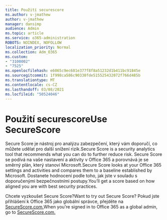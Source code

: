 ```yaml
---
title: Použití securescore
ms.author: v-jmathew
author: v-jmathew
manager: dansimp
audience: Admin
ms.topic: article
ms.service: o365-administration
ROBOTS: NOINDEX, NOFOLLOW
localization_priority: Normal
ms.collection: Adm_O365
ms.custom:
- "3100002"
- "7525"
ms.openlocfilehash: e6065c9ec681e377f8f8a51232d1b411bc91845e
ms.sourcegitcommit: 1f998ca586c90330fde515525432072f766d485b
ms.translationtype: MT
ms.contentlocale: cs-CZ
ms.lasthandoff: 03/08/2021
ms.locfileid: "50524046"
---
```

# <a name="use-securescore"></a><span data-ttu-id="17d46-102">Použití securescore</span><span class="sxs-lookup"><span data-stu-id="17d46-102">Use SecureScore</span></span>

<span data-ttu-id="17d46-103">Secure Score je nástroj pro analýzu zabezpečení, který vám doporučí, co můžete udělat pro další snížení rizik.</span><span class="sxs-lookup"><span data-stu-id="17d46-103">Secure Score is a security analytics tool that recommends what you can do to further reduce risk.</span></span> <span data-ttu-id="17d46-104">Secure Score se podívá na vaše nastavení a aktivity v Office 365 a porovnává je se směrný plán, který stanoví Microsoft.</span><span class="sxs-lookup"><span data-stu-id="17d46-104">Secure Score looks at your Office 365 settings and activities and compares them to a baseline established by Microsoft.</span></span> <span data-ttu-id="17d46-105">Dostanete hodnocení podle toho, jak jste v souladu s doporučenými bezpečnostními postupy.</span><span class="sxs-lookup"><span data-stu-id="17d46-105">You’ll get a score based on how aligned you are with best security practices.</span></span>

<span data-ttu-id="17d46-106">Chcete vyzkoušet Secure Score?</span><span class="sxs-lookup"><span data-stu-id="17d46-106">Want to try out Secure Score?</span></span> <span data-ttu-id="17d46-107">Pokud jste přihlášení k Office 365 jako globální správce, přejděte na [SecureScore.com.](https://securescore.office.com/)</span><span class="sxs-lookup"><span data-stu-id="17d46-107">When you're signed in to Office 365 as a global admin, go to [SecureScore.com.](https://securescore.office.com/)</span></span>
